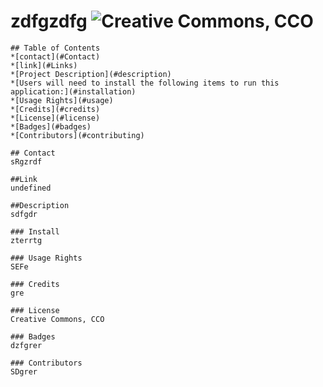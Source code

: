# zdfgzdfg ![Creative Commons, CCO](https://img.shields.io/badge/license-Creative%20Commons%2C%20CCO-brightgreen)

    ## Table of Contents
    *[contact](#Contact)
    *[link](#Links)
    *[Project Description](#description)
    *[Users will need to install the following items to run this application:](#installation)
    *[Usage Rights](#usage)
    *[Credits](#credits)
    *[License](#license)
    *[Badges](#badges)
    *[Contributors](#contributing)
    
    ## Contact
    sRgzrdf
    
    ##Link
    undefined
    
    ##Description
    sdfgdr
    
    ### Install
    zterrtg
    
    ### Usage Rights
    SEFe
    
    ### Credits
    gre
    
    ### License
    Creative Commons, CCO
    
    ### Badges
    dzfgrer
    
    ### Contributors
    SDgrer
